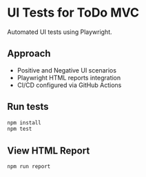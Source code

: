 # UI Tests for ToDo MVC

Automated UI tests using Playwright.

## Approach
- Positive and Negative UI scenarios
- Playwright HTML reports integration
- CI/CD configured via GitHub Actions

## Run tests
```bash
npm install
npm test
```

## View HTML Report
```bash
npm run report
```